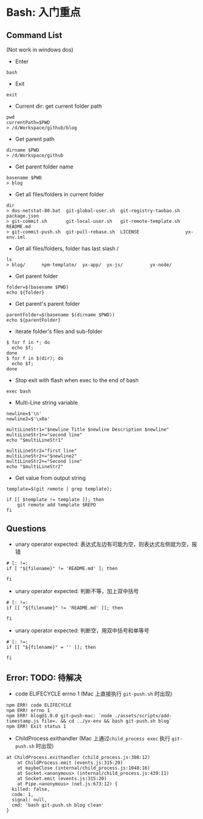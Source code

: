 # Bash: 入门重点

## Command List

(Not work in windows dos)

- Enter

```shell
bash
```
- Exit

```shell
exit
```
- Current dir: get current folder path

```shell
pwd
currentPath=$PWD
> /d/Workspace/github/blog
```

- Get parent path

```shell
dirname $PWD
> /d/Workspace/github
```

- Get parent folder name

```shell
basename $PWD
> blog
```

- Get all files/folders in current folder

```shell
dir
> dos-netstat-80.bat  git-global-user.sh  git-registry-taobao.sh  package.json
> git-commit.sh       git-local-user.sh   git-remote-template.sh  README.md
> git-commit-push.sh  git-pull-rebase.sh  LICENSE                 yx-env.iml
```

- Get all files/folders, folder has last slash /

```shell
ls
> blog/      npm-template/  yx-app/  yx-js/          yx-node/
```

- Get parent folder

```shell
folder=$(basename $PWD)
echo ${folder}
```

- Get parent's parent folder 

```shell
parentFolder=$(basename $(dirname $PWD))
echo ${parentFolder}
```

- Iterate folder's files and sub-folder

```shell
$ for f in *; do 
  echo $f; 
done
$ for f in $(dir); do 
  echo $f; 
done
```

- Stop exit with flash when exec to the end of bash

```shell
exec bash
```

- Multi-Line string variable

```shell
newline=$'\n'
newline2=$'\x0a'

multiLineStr1="$newline Title $newline Description $newline"
multiLineStr1+="second line"
echo "$multiLineStr1"

multiLineStr2="first line"
multiLineStr2+="$newline2"
multiLineStr2+="Second line"
echo "$multiLineStr2"
```

- Get value from output string
```shell
template=$(git remote | grep template);

if [[ $template != template ]]; then
	git remote add template $REPO
fi
```

## Questions

* unary operator expected: 表达式左边有可能为空，则表达式左侧就为空，报错

```shell
# [: !=: 
if [ "${filename}" != 'README.md' ]; then

fi
```

* unary operator expected: 判断不等，加上双中括号

```shell
# [: !=: 
if [[ "${filename}" != 'README.md' ]]; then

fi
```

* unary operator expected: 判断空，用双中括号和单等号

```shell
# [: !=: 
if [[ "${filename}" = '' ]]; then

fi
```

## Error: TODO: 待解决

- code ELIFECYCLE errno 1 (Mac 上直接执行 `git-push.sh` 时出现)

```shell
npm ERR! code ELIFECYCLE
npm ERR! errno 1
npm ERR! blog@1.0.0 git-push-mac: `node ./assets/scripts/add-timestamp.js file=. && cd ../yx-env && bash git-push.sh blog`
npm ERR! Exit status 1
```

- ChildProcess.exithandler  (Mac 上通过`child_process exec` 执行 `git-push.sh` 时出现)

```shell
at ChildProcess.exithandler (child_process.js:308:12)
    at ChildProcess.emit (events.js:315:20)
    at maybeClose (internal/child_process.js:1048:16)
    at Socket.<anonymous> (internal/child_process.js:439:11)
    at Socket.emit (events.js:315:20)
    at Pipe.<anonymous> (net.js:673:12) {
  killed: false,
  code: 1,
  signal: null,
  cmd: 'bash git-push.sh blog clean'
}